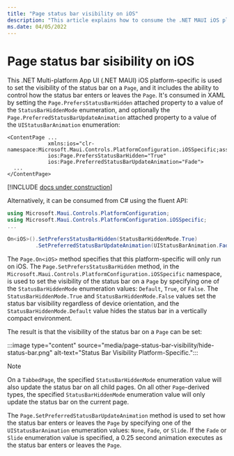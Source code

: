 ```yaml
---
title: "Page status bar visibility on iOS"
description: "This article explains how to consume the .NET MAUI iOS platform-specific that sets the visibility of the status bar on a Page."
ms.date: 04/05/2022
---
```


# Page status bar sisibility on iOS

This .NET Multi-platform App UI (.NET MAUI) iOS platform-specific is used to set the visibility of the status bar on a `Page`, and it includes the ability to control how the status bar enters or leaves the `Page`. It's consumed in XAML by setting the `Page.PrefersStatusBarHidden` attached property to a value of the `StatusBarHiddenMode` enumeration, and optionally the `Page.PreferredStatusBarUpdateAnimation` attached property to a value of the `UIStatusBarAnimation` enumeration:

```xaml
<ContentPage ...
             xmlns:ios="clr-namespace:Microsoft.Maui.Controls.PlatformConfiguration.iOSSpecific;assembly=Microsoft.Maui.Controls"
             ios:Page.PrefersStatusBarHidden="True"
             ios:Page.PreferredStatusBarUpdateAnimation="Fade">
  ...
</ContentPage>
```

[!INCLUDE [docs under construction](~/includes/preview-note.md)]

Alternatively, it can be consumed from C# using the fluent API:

```csharp
using Microsoft.Maui.Controls.PlatformConfiguration;
using Microsoft.Maui.Controls.PlatformConfiguration.iOSSpecific;
...

On<iOS>().SetPrefersStatusBarHidden(StatusBarHiddenMode.True)
         .SetPreferredStatusBarUpdateAnimation(UIStatusBarAnimation.Fade);
```

The `Page.On<iOS>` method specifies that this platform-specific will only run on iOS. The `Page.SetPrefersStatusBarHidden` method, in the `Microsoft.Maui.Controls.PlatformConfiguration.iOSSpecific` namespace, is used to set the visibility of the status bar on a `Page` by specifying one of the `StatusBarHiddenMode` enumeration values: `Default`, `True`, or `False`. The `StatusBarHiddenMode.True` and `StatusBarHiddenMode.False` values set the status bar visibility regardless of device orientation, and the `StatusBarHiddenMode.Default` value hides the status bar in a vertically compact environment.

The result is that the visibility of the status bar on a `Page` can be set:

:::image type="content" source="media/page-status-bar-visibility/hide-status-bar.png" alt-text="Status Bar Visibility Platform-Specific.":::

> [!NOTE]
> On a `TabbedPage`, the specified `StatusBarHiddenMode` enumeration value will also update the status bar on all child pages. On all other `Page`-derived types, the specified `StatusBarHiddenMode` enumeration value will only update the status bar on the current page.

The `Page.SetPreferredStatusBarUpdateAnimation` method is used to set how the status bar enters or leaves the `Page` by specifying one of the `UIStatusBarAnimation` enumeration values: `None`, `Fade`, or `Slide`. If the `Fade` or `Slide` enumeration value is specified, a 0.25 second animation executes as the status bar enters or leaves the `Page`.
